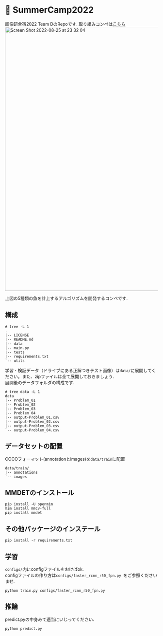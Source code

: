 # :tropical_fish: SummerCamp2022
画像研合宿2022 Team DのRepoです. 
取り組みコンペは[こちら](http://alcon.itlab.org/detail/)  
<img width="867" alt="Screen Shot 2022-08-25 at 23 32 04" src="https://user-images.githubusercontent.com/34847559/186693161-8a0d253a-1601-41df-929f-b092be9b7c5b.png">  

上図の5種類の魚を計上するアルゴリズムを開発するコンペです.  


## 構成
```
# tree -L 1
.                                                                                                          
|-- LICENSE                                                                                                
|-- README.md                                                                                                                         
|-- data                                                                                                   
|-- main.py                                                                                                
|-- tests
|-- requirements.txt
`-- utils
```
学習・検証データ（ドライブにある正解つきテスト画像）は```data/```に展開してください。また、zipファイルは全て展開しておきましょう.  
展開後のデータフォルダの構成です.　　
```
# tree data -L 1
data
|-- Problem_01
|-- Problem_02
|-- Problem_03
|-- Problem_04
|-- output-Problem_01.csv
|-- output-Problem_02.csv
|-- output-Problem_03.csv
`-- output-Problem_04.csv
```

## データセットの配置
COCOフォーマット(annotationとimages)を```data/train```に配置  
```
data/train/
|-- annotations
`-- images
```

## MMDETのインストール
```
pip install -U openmim
mim install mmcv-full
pip install mmdet
```
## その他パッケージのインステール
```
pip install -r requirements.txt
```

## 学習
```configs/```内にconfigファイルをおけばok.  
configファイルの作り方は```configs/faster_rcnn_r50_fpn.py ```をご参照くださいませ.
```
python train.py configs/faster_rcnn_r50_fpn.py 
```

## 推論
predict.pyの中身みて適当にいじってください.
```
python predict.py
```
